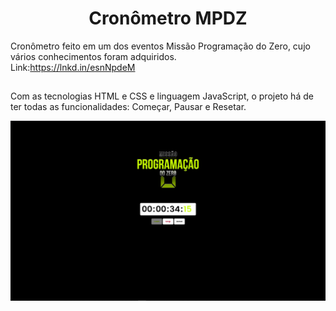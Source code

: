 <h1 align="center">Cronômetro MPDZ</h1>

Cronômetro feito em um dos eventos Missão Programação do Zero, cujo vários conhecimentos foram adquiridos.
<br>
Link:https://lnkd.in/esnNpdeM
<br>

##

Com as tecnologias HTML e CSS e linguagem JavaScript, o projeto há de ter todas as funcionalidades: Começar, Pausar e Resetar.

<img src="https://raw.githubusercontent.com/victorSmenezes/Cronometro-MPDZ/f96502e4802308a96fb83bf32e006d952ddc0469/Captura%20de%20tela%202022-06-25%20204808.png" />
